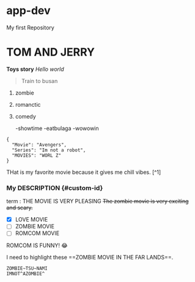 # app-dev
My first Repository
# TOM AND JERRY
**Toys story**
*Hello world*
> Train to busan
1. zombie
2. romanctic
3. comedy

   -showtime
   -eatbulaga
   -wowowin

```
{
  "Movie": "Avengers",
  "Series": "Im not a robot",
  "MOVIES": "WORL Z"
}
```

THat is my favorite movie because it gives me chill vibes. [^1]

### My DESCRIPTION {#custom-id}
term
: THE MOVIE IS VERY PLEASING 
~~The zombie movie is very exciting and scary.~~

- [x] LOVE MOVIE
- [ ] ZOMBIE MOVIE
- [ ] ROMCOM MOVIE

ROMCOM IS FUNNY! :joy:


I need to highlight these ==ZOMBIE MOVIE IN THE FAR LANDS==.

	ZOMBIE~TSU~NAMI
 	IMNOT^AZOMBIE^
